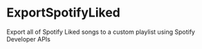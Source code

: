 # ExportSpotifyLiked
Export all of Spotify Liked songs to a custom playlist using Spotify Developer APIs
